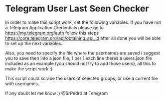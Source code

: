 # Telegram User Last Seen Checker

In order to make this script work, set the following variables. If you have not a Telegram Application Credentials please go to https://my.telegram.org/auth follow this steps https://core.telegram.org/api/obtaining_api_id after all done you will be able to set up the next variables.

Also, you need to specify the file where the usernames are saved i suggest you to save then into a json file, 1 per 1 each line theres a users.json file included as an example (you should not try to add those users), all this to make the script work :)

This script could scrape the users of selected groups, or use a current file with usernames.

If any doubt let me know :) @SrPedro at Telegram
